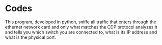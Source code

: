 # Codes

This program, developed in python, sniffe all traffic that enters through the ethernet network card and only what matches 
the CDP protocol analyzes it and tells you which switch you are connected to, what is its IP address and what is the physical port.
